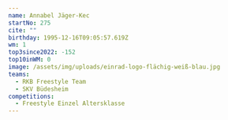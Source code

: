 ```yaml
---
name: Annabel Jäger-Kec
startNo: 275
cite: ""
birthday: 1995-12-16T09:05:57.619Z
wm: 1
top3since2022: -152
top10inWM: 0
image: /assets/img/uploads/einrad-logo-flächig-weiß-blau.jpg
teams:
  - RKB Freestyle Team
  - SKV Büdesheim
competitions:
  - Freestyle Einzel Altersklasse
---
```

